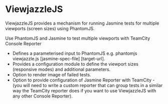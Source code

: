 ViewjazzleJS
============

ViewjazzleJS provides a mechanism for running Jasmine tests for multiple viewports (screen sizes) using PhantomJS.

Use PhantomJS and Jasmine to test multiple viewports with TeamCity Console Reporter

* Defines a parameterised input to PhantomJS e.g. phantomjs viewjazzle.js [jasmine-spec-file] [target-url].
* Provides a configuration module to define the viewport sizes (responsive modes) and additional parameters.
* Option to render image of failed tests.
* Option to provide configuration of Jasmine Reporter with TeamCity - (you will need to write a custom reporter that can group tests in a similar way the TeamCity reporter does if you want to use ViewjazzleJS with any other Console Reporter).
